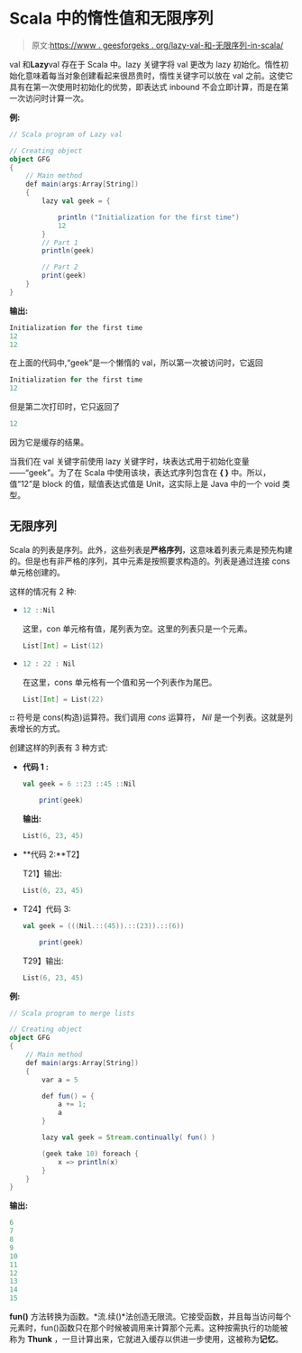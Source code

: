 # Scala 中的惰性值和无限序列

> 原文:[https://www . geesforgeks . org/lazy-val-和-无限序列-in-scala/](https://www.geeksforgeeks.org/lazy-val-and-infinite-sequences-in-scala/)

val 和**Lazy**val 存在于 Scala 中。lazy 关键字将 val 更改为 lazy 初始化。惰性初始化意味着每当对象创建看起来很昂贵时，惰性关键字可以放在 val 之前。这使它具有在第一次使用时初始化的优势，即表达式 inbound 不会立即计算，而是在第一次访问时计算一次。

**例:**

```scala
// Scala program of Lazy val

// Creating object 
object GFG 
{ 
    // Main method 
    def main(args:Array[String]) 
    { 
        lazy val geek = {

            println ("Initialization for the first time")
            12
        }
        // Part 1
        println(geek)

        // Part 2
        print(geek)
    } 
}     

```

**输出:**

```scala
Initialization for the first time
12
12

```

在上面的代码中,“geek”是一个懒惰的 val，所以第一次被访问时，它返回

```scala
Initialization for the first time
12
```

但是第二次打印时，它只返回了

```scala
12
```

因为它是缓存的结果。

当我们在 val 关键字前使用 lazy 关键字时，块表达式用于初始化变量——“geek”。为了在 Scala 中使用该块，表达式序列包含在 **{ }** 中。所以，值“12”是 block 的值，赋值表达式值是 Unit，这实际上是 Java 中的一个 void 类型。

## 无限序列

Scala 的列表是序列。此外，这些列表是**严格序列**，这意味着列表元素是预先构建的。但是也有非严格的序列，其中元素是按照要求构造的。列表是通过连接 cons 单元格创建的。

这样的情况有 2 种:

*   ```scala
    12 ::Nil
    ```

    这里，con 单元格有值，尾列表为空。这里的列表只是一个元素。

    ```scala
    List[Int] = List(12)
    ```

*   ```scala
    12 : 22 : Nil
    ```

    在这里，cons 单元格有一个值和另一个列表作为尾巴。

    ```scala
    List[Int] = List(22)
    ```

**::** 符号是 cons(构造)运算符。我们调用 *cons* 运算符， *Nil* 是一个列表。这就是列表增长的方式。

创建这样的列表有 3 种方式:

*   **代码 1 :**

    ```scala
    val geek = 6 ::23 ::45 ::Nil

        print(geek)
    ```

    **输出:**

    ```scala
    List(6, 23, 45)
    ```

*   **代码 2:**T2】

    T21】输出:

    ```scala
    List(6, 23, 45)
    ```

*   T24】代码 3:

    ```scala
    val geek = (((Nil.::(45)).::(23)).::(6))

        print(geek)
    ```

    T29】输出:

    ```scala
    List(6, 23, 45)
    ```

**例:**

```scala
// Scala program to merge lists 

// Creating object 
object GFG 
{ 
    // Main method 
    def main(args:Array[String]) 
    { 
        var a = 5

        def fun() = { 
            a += 1; 
            a 
        }

        lazy val geek = Stream.continually( fun() )

        (geek take 10) foreach {
            x => println(x)
        }
    } 
}     

```

**输出:**

```scala
6
7
8
9
10
11
12
13
14
15

```

**fun()** 方法转换为函数。*流.续()*法创造无限流。它接受函数，并且每当访问每个元素时，fun()函数只在那个时候被调用来计算那个元素。这种按需执行的功能被称为 **Thunk** ，一旦计算出来，它就进入缓存以供进一步使用，这被称为**记忆**。